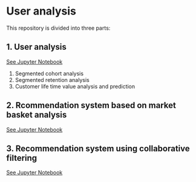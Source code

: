 # User analysis

This repository is divided into three parts:


## 1. User analysis
[See Jupyter Notebook](cohort%20retention%20and%20CLV.ipynb)
  1. Segmented cohort analysis
  2. Segmented retention analysis
  3. Customer life time value analysis and prediction

## 2. Rcommendation system based on market basket analysis
[See Jupyter Notebook](Market%20Basket%20Analysis.ipynb)

## 3. Recommendation system using collaborative filtering
[See Jupyter Notebook](Movie%20recommendation%20system.ipynb)
